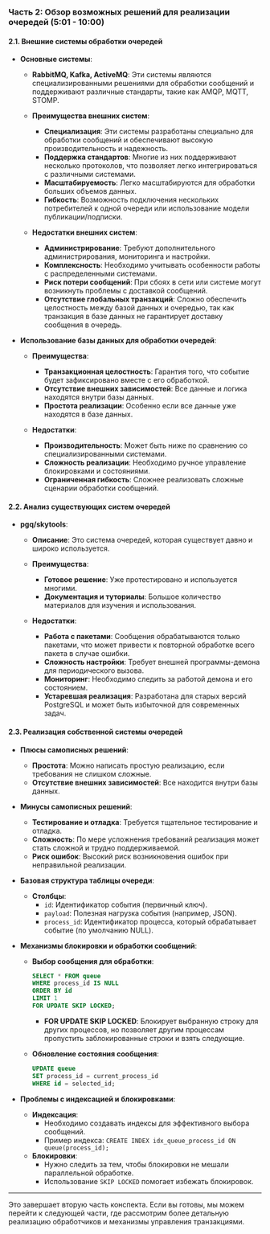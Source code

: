 ### Часть 2: Обзор возможных решений для реализации очередей (5:01 - 10:00)

#### 2.1. Внешние системы обработки очередей

- **Основные системы**:
  - **RabbitMQ, Kafka, ActiveMQ**: Эти системы являются специализированными решениями для обработки сообщений и поддерживают различные стандарты, такие как AMQP, MQTT, STOMP.
  - **Преимущества внешних систем**:
    - **Специализация**: Эти системы разработаны специально для обработки сообщений и обеспечивают высокую производительность и надежность.
    - **Поддержка стандартов**: Многие из них поддерживают несколько протоколов, что позволяет легко интегрироваться с различными системами.
    - **Масштабируемость**: Легко масштабируются для обработки больших объемов данных.
    - **Гибкость**: Возможность подключения нескольких потребителей к одной очереди или использование модели публикации/подписки.

  - **Недостатки внешних систем**:
    - **Администрирование**: Требуют дополнительного администрирования, мониторинга и настройки.
    - **Комплексность**: Необходимо учитывать особенности работы с распределенными системами.
    - **Риск потери сообщений**: При сбоях в сети или системе могут возникнуть проблемы с доставкой сообщений.
    - **Отсутствие глобальных транзакций**: Сложно обеспечить целостность между базой данных и очередью, так как транзакция в базе данных не гарантирует доставку сообщения в очередь.

- **Использование базы данных для обработки очередей**:
  - **Преимущества**:
    - **Транзакционная целостность**: Гарантия того, что событие будет зафиксировано вместе с его обработкой.
    - **Отсутствие внешних зависимостей**: Все данные и логика находятся внутри базы данных.
    - **Простота реализации**: Особенно если все данные уже находятся в базе данных.

  - **Недостатки**:
    - **Производительность**: Может быть ниже по сравнению со специализированными системами.
    - **Сложность реализации**: Необходимо ручное управление блокировками и состояниями.
    - **Ограниченная гибкость**: Сложнее реализовать сложные сценарии обработки сообщений.

#### 2.2. Анализ существующих систем очередей

- **pgq/skytools**:
  - **Описание**: Это система очередей, которая существует давно и широко используется.
  - **Преимущества**:
    - **Готовое решение**: Уже протестировано и используется многими.
    - **Документация и туториалы**: Большое количество материалов для изучения и использования.

  - **Недостатки**:
    - **Работа с пакетами**: Сообщения обрабатываются только пакетами, что может привести к повторной обработке всего пакета в случае ошибки.
    - **Сложность настройки**: Требует внешней программы-демона для периодического вызова.
    - **Мониторинг**: Необходимо следить за работой демона и его состоянием.
    - **Устаревшая реализация**: Разработана для старых версий PostgreSQL и может быть избыточной для современных задач.

#### 2.3. Реализация собственной системы очередей

- **Плюсы самописных решений**:
  - **Простота**: Можно написать простую реализацию, если требования не слишком сложные.
  - **Отсутствие внешних зависимостей**: Все находится внутри базы данных.

- **Минусы самописных решений**:
  - **Тестирование и отладка**: Требуется тщательное тестирование и отладка.
  - **Сложность**: По мере усложнения требований реализация может стать сложной и трудно поддерживаемой.
  - **Риск ошибок**: Высокий риск возникновения ошибок при неправильной реализации.

- **Базовая структура таблицы очереди**:
  - **Столбцы**:
    - `id`: Идентификатор события (первичный ключ).
    - `payload`: Полезная нагрузка события (например, JSON).
    - `process_id`: Идентификатор процесса, который обрабатывает событие (по умолчанию NULL).

- **Механизмы блокировки и обработки сообщений**:
  - **Выбор сообщения для обработки**:
    ```sql
    SELECT * FROM queue
    WHERE process_id IS NULL
    ORDER BY id
    LIMIT 1
    FOR UPDATE SKIP LOCKED;
    ```
    - **FOR UPDATE SKIP LOCKED**: Блокирует выбранную строку для других процессов, но позволяет другим процессам пропустить заблокированные строки и взять следующие.

  - **Обновление состояния сообщения**:
    ```sql
    UPDATE queue
    SET process_id = current_process_id
    WHERE id = selected_id;
    ```

- **Проблемы с индексацией и блокировками**:
  - **Индексация**:
    - Необходимо создавать индексы для эффективного выбора сообщений.
    - Пример индекса: `CREATE INDEX idx_queue_process_id ON queue(process_id);`
  - **Блокировки**:
    - Нужно следить за тем, чтобы блокировки не мешали параллельной обработке.
    - Использование `SKIP LOCKED` помогает избежать блокировок.

---

Это завершает вторую часть конспекта. Если вы готовы, мы можем перейти к следующей части, где рассмотрим более детальную реализацию обработчиков и механизмы управления транзакциями.